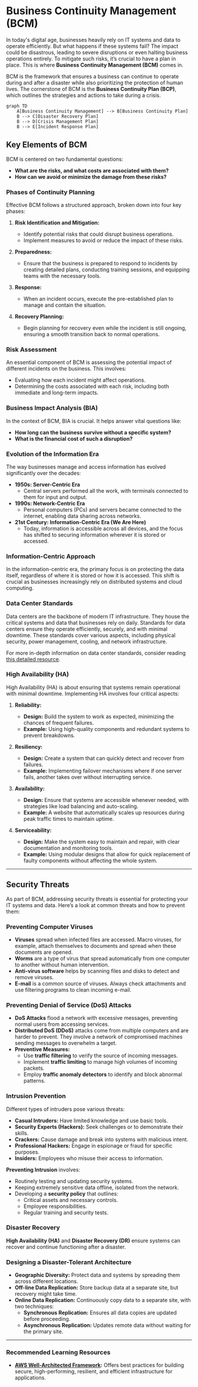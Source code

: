 # Business Continuity Management (BCM)

In today's digital age, businesses heavily rely on IT systems and data to operate efficiently. But what happens if these systems fail? The impact could be disastrous, leading to severe disruptions or even halting business operations entirely. To mitigate such risks, it’s crucial to have a plan in place. This is where **Business Continuity Management (BCM)** comes in.

BCM is the framework that ensures a business can continue to operate during and after a disaster while also prioritizing the protection of human lives. The cornerstone of BCM is the **Business Continuity Plan (BCP)**, which outlines the strategies and actions to take during a crisis.

```mermaid
graph TD
    A[Business Continuity Management] --> B[Business Continuity Plan]
    B --> C[Disaster Recovery Plan]
    B --> D[Crisis Management Plan]
    B --> E[Incident Response Plan]
```

## Key Elements of BCM

BCM is centered on two fundamental questions:

- **What are the risks, and what costs are associated with them?**
- **How can we avoid or minimize the damage from these risks?**

### Phases of Continuity Planning

Effective BCM follows a structured approach, broken down into four key phases:

1. **Risk Identification and Mitigation:**

   - Identify potential risks that could disrupt business operations.
   - Implement measures to avoid or reduce the impact of these risks.

2. **Preparedness:**

   - Ensure that the business is prepared to respond to incidents by creating detailed plans, conducting training sessions, and equipping teams with the necessary tools.

3. **Response:**

   - When an incident occurs, execute the pre-established plan to manage and contain the situation.

4. **Recovery Planning:**
   - Begin planning for recovery even while the incident is still ongoing, ensuring a smooth transition back to normal operations.

### Risk Assessment

An essential component of BCM is assessing the potential impact of different incidents on the business. This involves:

- Evaluating how each incident might affect operations.
- Determining the costs associated with each risk, including both immediate and long-term impacts.

### Business Impact Analysis (BIA)

In the context of BCM, BIA is crucial. It helps answer vital questions like:

- **How long can the business survive without a specific system?**
- **What is the financial cost of such a disruption?**

### Evolution of the Information Era

The way businesses manage and access information has evolved significantly over the decades:

- **1950s: Server-Centric Era**
  - Central servers performed all the work, with terminals connected to them for input and output.
- **1990s: Network-Centric Era**
  - Personal computers (PCs) and servers became connected to the internet, enabling data sharing across networks.
- **21st Century: Information-Centric Era (We Are Here)**
  - Today, information is accessible across all devices, and the focus has shifted to securing information wherever it is stored or accessed.

### Information-Centric Approach

In the information-centric era, the primary focus is on protecting the data itself, regardless of where it is stored or how it is accessed. This shift is crucial as businesses increasingly rely on distributed systems and cloud computing.

### Data Center Standards

Data centers are the backbone of modern IT infrastructure. They house the critical systems and data that businesses rely on daily. Standards for data centers ensure they operate efficiently, securely, and with minimal downtime. These standards cover various aspects, including physical security, power management, cooling, and network infrastructure.

For more in-depth information on data center standards, consider reading [this detailed resource](https://cc-techgroup.com/data-center-standards).

### High Availability (HA)

High Availability (HA) is about ensuring that systems remain operational with minimal downtime. Implementing HA involves four critical aspects:

1. **Reliability:**

   - **Design:** Build the system to work as expected, minimizing the chances of frequent failures.
   - **Example:** Using high-quality components and redundant systems to prevent breakdowns.

2. **Resiliency:**

   - **Design:** Create a system that can quickly detect and recover from failures.
   - **Example:** Implementing failover mechanisms where if one server fails, another takes over without interrupting service.

3. **Availability:**

   - **Design:** Ensure that systems are accessible whenever needed, with strategies like load balancing and auto-scaling.
   - **Example:** A website that automatically scales up resources during peak traffic times to maintain uptime.

4. **Serviceability:**
   - **Design:** Make the system easy to maintain and repair, with clear documentation and monitoring tools.
   - **Example:** Using modular designs that allow for quick replacement of faulty components without affecting the whole system.

---

## Security Threats

As part of BCM, addressing security threats is essential for protecting your IT systems and data. Here’s a look at common threats and how to prevent them:

### Preventing Computer Viruses

- **Viruses** spread when infected files are accessed. Macro viruses, for example, attach themselves to documents and spread when these documents are opened.
- **Worms** are a type of virus that spread automatically from one computer to another without human intervention.
- **Anti-virus software** helps by scanning files and disks to detect and remove viruses.
- **E-mail** is a common source of viruses. Always check attachments and use filtering programs to clean incoming e-mail.

### Preventing Denial of Service (DoS) Attacks

- **DoS Attacks** flood a network with excessive messages, preventing normal users from accessing services.
- **Distributed DoS (DDoS)** attacks come from multiple computers and are harder to prevent. They involve a network of compromised machines sending messages to overwhelm a target.
- **Preventive Measures:**
  - Use **traffic filtering** to verify the source of incoming messages.
  - Implement **traffic limiting** to manage high volumes of incoming packets.
  - Employ **traffic anomaly detectors** to identify and block abnormal patterns.

### Intrusion Prevention

Different types of intruders pose various threats:

- **Casual Intruders:** Have limited knowledge and use basic tools.
- **Security Experts (Hackers):** Seek challenges or to demonstrate their skills.
- **Crackers:** Cause damage and break into systems with malicious intent.
- **Professional Hackers:** Engage in espionage or fraud for specific purposes.
- **Insiders:** Employees who misuse their access to information.

**Preventing Intrusion** involves:

- Routinely testing and updating security systems.
- Keeping extremely sensitive data offline, isolated from the network.
- Developing a **security policy** that outlines:
  - Critical assets and necessary controls.
  - Employee responsibilities.
  - Regular training and security tests.

### Disaster Recovery

**High Availability (HA)** and **Disaster Recovery (DR)** ensure systems can recover and continue functioning after a disaster.

### Designing a Disaster-Tolerant Architecture

- **Geographic Diversity:** Protect data and systems by spreading them across different locations.
- **Off-line Data Replication:** Store backup data at a separate site, but recovery might take time.
- **Online Data Replication:** Continuously copy data to a separate site, with two techniques:
  - **Synchronous Replication:** Ensures all data copies are updated before proceeding.
  - **Asynchronous Replication:** Updates remote data without waiting for the primary site.

---

### Recommended Learning Resources

- **[AWS Well-Architected Framework](https://aws.amazon.com/architecture/well-architected/):** Offers best practices for building secure, high-performing, resilient, and efficient infrastructure for applications.

